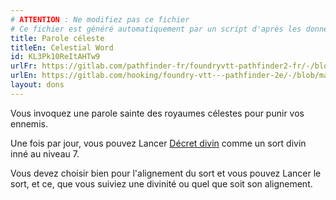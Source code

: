 ```yaml
---
# ATTENTION : Ne modifiez pas ce fichier
# Ce fichier est généré automatiquement par un script d'après les données du module Foundry VTT officiel et de sa traduction
title: Parole céleste
titleEn: Celestial Word
id: KL3Pk10ReItAHTw9
urlFr: https://gitlab.com/pathfinder-fr/foundryvtt-pathfinder2-fr/-/blob/master/data/feats/KL3Pk10ReItAHTw9.htm
urlEn: https://gitlab.com/hooking/foundry-vtt---pathfinder-2e/-/blob/master/packs/data/feats.db/celestial-word.json
layout: dons
---
```

Vous invoquez une parole sainte des royaumes célestes pour punir vos ennemis.

Une fois par jour, vous pouvez Lancer [Décret divin](../sorts/décret-divin.html) comme un sort divin inné au niveau 7.

Vous devez choisir bien pour l'alignement du sort et vous pouvez Lancer le sort, et ce, que vous suiviez une divinité ou quel que soit son alignement.
